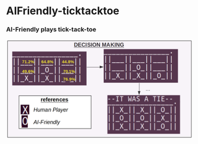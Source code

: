 # AIFriendly-ticktacktoe


<h3>AI-Friendly plays tick-tack-toe</h3>

<img src="./data/images/info.png">
